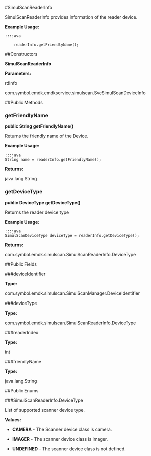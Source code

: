 #SimulScanReaderInfo

SimulScanReaderInfo provides information of the reader device.



**Example Usage:**
	
	:::java	
	 	
	 	readerInfo.getFriendlyName();


##Constructors

**SimulScanReaderInfo**



**Parameters:**

rdInfo



com.symbol.emdk.emdkservice.simulscan.SvcSimulScanDeviceInfo

##Public Methods

### getFriendlyName

**public String getFriendlyName()**

Returns the friendly name of the Device.
 
 

**Example Usage:**
	
	:::java	
	String name = readerInfo.getFriendlyName();
	
	
	


**Returns:**

java.lang.String

### getDeviceType

**public DeviceType getDeviceType()**

Returns the reader device type
 
 

**Example Usage:**
	
	:::java	
	SimulScanDeviceType deviceType = readerInfo.getDeviceType();
	
	
	


**Returns:**

com.symbol.emdk.simulscan.SimulScanReaderInfo.DeviceType

##Public Fields

###deviceIdentifier



**Type:**

com.symbol.emdk.simulscan.SimulScanManager.DeviceIdentifier

###deviceType



**Type:**

com.symbol.emdk.simulscan.SimulScanReaderInfo.DeviceType

###readerIndex



**Type:**

int

###friendlyName



**Type:**

java.lang.String

##Public Enums

###SimulScanReaderInfo.DeviceType

List of supported scanner device type.

**Values:**

* **CAMERA** - The Scanner device class is camera.

* **IMAGER** - The scanner device class is imager.

* **UNDEFINED** - The scanner device class is not defined.

